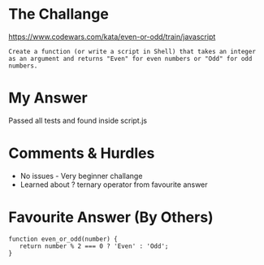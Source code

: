 # The Challange

https://www.codewars.com/kata/even-or-odd/train/javascript

```
Create a function (or write a script in Shell) that takes an integer as an argument and returns "Even" for even numbers or "Odd" for odd numbers.
```

# My Answer

Passed all tests and found inside script.js

# Comments & Hurdles

* No issues - Very beginner challange
* Learned about ? ternary operator from favourite answer

# Favourite Answer (By Others)
```
function even_or_odd(number) {
   return number % 2 === 0 ? 'Even' : 'Odd';
}
```